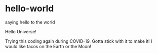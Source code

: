 # hello-world
saying hello to the world

Hello Universe!

Trying this coding again during COVID-19. Gotta stick with it to make it!
I would like tacos on the Earth or the Moon!
